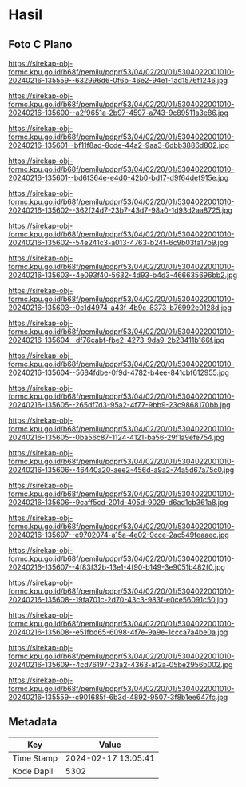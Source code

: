 # Hasil

## Foto C Plano

https://sirekap-obj-formc.kpu.go.id/b68f/pemilu/pdpr/53/04/02/20/01/5304022001010-20240216-135559--632996d6-0f6b-46e2-94e1-1ad1576f1246.jpg

https://sirekap-obj-formc.kpu.go.id/b68f/pemilu/pdpr/53/04/02/20/01/5304022001010-20240216-135600--a2f9651a-2b97-4597-a743-9c89511a3e86.jpg

https://sirekap-obj-formc.kpu.go.id/b68f/pemilu/pdpr/53/04/02/20/01/5304022001010-20240216-135601--bf11f8ad-8cde-44a2-9aa3-6dbb3886d802.jpg

https://sirekap-obj-formc.kpu.go.id/b68f/pemilu/pdpr/53/04/02/20/01/5304022001010-20240216-135601--bd6f364e-e4d0-42b0-bd17-d9f64def915e.jpg

https://sirekap-obj-formc.kpu.go.id/b68f/pemilu/pdpr/53/04/02/20/01/5304022001010-20240216-135602--362f24d7-23b7-43d7-98a0-1d93d2aa8725.jpg

https://sirekap-obj-formc.kpu.go.id/b68f/pemilu/pdpr/53/04/02/20/01/5304022001010-20240216-135602--54e241c3-a013-4763-b24f-6c9b03fa17b9.jpg

https://sirekap-obj-formc.kpu.go.id/b68f/pemilu/pdpr/53/04/02/20/01/5304022001010-20240216-135603--4e093f40-5632-4d93-b4d3-466635696bb2.jpg

https://sirekap-obj-formc.kpu.go.id/b68f/pemilu/pdpr/53/04/02/20/01/5304022001010-20240216-135603--0c1d4974-a43f-4b9c-8373-b76992e0128d.jpg

https://sirekap-obj-formc.kpu.go.id/b68f/pemilu/pdpr/53/04/02/20/01/5304022001010-20240216-135604--df76cabf-fbe2-4273-9da9-2b23411b166f.jpg

https://sirekap-obj-formc.kpu.go.id/b68f/pemilu/pdpr/53/04/02/20/01/5304022001010-20240216-135604--5684fdbe-0f9d-4782-b4ee-841cbf612955.jpg

https://sirekap-obj-formc.kpu.go.id/b68f/pemilu/pdpr/53/04/02/20/01/5304022001010-20240216-135605--265df7d3-95a2-4f77-9bb9-23c9868170bb.jpg

https://sirekap-obj-formc.kpu.go.id/b68f/pemilu/pdpr/53/04/02/20/01/5304022001010-20240216-135605--0ba56c87-1124-4121-ba56-29f1a9efe754.jpg

https://sirekap-obj-formc.kpu.go.id/b68f/pemilu/pdpr/53/04/02/20/01/5304022001010-20240216-135606--46440a20-aee2-456d-a9a2-74a5d67a75c0.jpg

https://sirekap-obj-formc.kpu.go.id/b68f/pemilu/pdpr/53/04/02/20/01/5304022001010-20240216-135606--9caff5cd-201d-405d-9029-d6ad1cb361a8.jpg

https://sirekap-obj-formc.kpu.go.id/b68f/pemilu/pdpr/53/04/02/20/01/5304022001010-20240216-135607--e9702074-a15a-4e02-9cce-2ac549feaaec.jpg

https://sirekap-obj-formc.kpu.go.id/b68f/pemilu/pdpr/53/04/02/20/01/5304022001010-20240216-135607--4f83f32b-13e1-4f90-b149-3e9051b482f0.jpg

https://sirekap-obj-formc.kpu.go.id/b68f/pemilu/pdpr/53/04/02/20/01/5304022001010-20240216-135608--19fa701c-2d70-43c3-983f-e0ce56091c50.jpg

https://sirekap-obj-formc.kpu.go.id/b68f/pemilu/pdpr/53/04/02/20/01/5304022001010-20240216-135608--e51fbd65-6098-4f7e-9a9e-1ccca7a4be0a.jpg

https://sirekap-obj-formc.kpu.go.id/b68f/pemilu/pdpr/53/04/02/20/01/5304022001010-20240216-135609--4cd76197-23a2-4363-af2a-05be2956b002.jpg

https://sirekap-obj-formc.kpu.go.id/b68f/pemilu/pdpr/53/04/02/20/01/5304022001010-20240216-135559--c901685f-6b3d-4892-9507-3f8b1ee647fc.jpg


## Metadata

| Key        | Value               |
| ---------- | ------------------- |
| Time Stamp | 2024-02-17 13:05:41 |
| Kode Dapil | 5302                |



